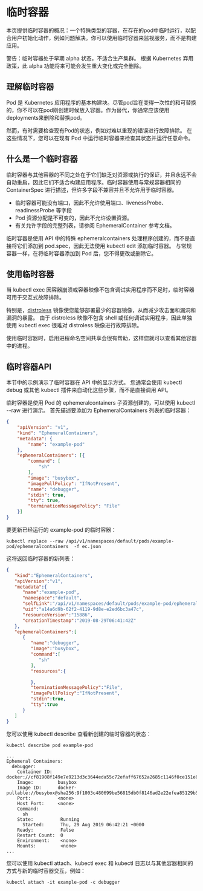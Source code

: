 # 临时容器

本页提供临时容器的概况：一个特殊类型的容器，在存在的pod中临时运行，以配合用户初始化动作，例如问题解决。你可以使用临时容器来监视服务，而不是构建应用。

警告：临时容器处于早期 alpha 状态，不适合生产集群。 根据 Kubernetes 弃用政策，此 alpha 功能将来可能会发生重大变化或完全删除。

## 理解临时容器

Pod 是 Kubernetes 应用程序的基本构建块。尽管pod旨在变得一次性的和可替换的，你不可以在pod刚创建时候放入容器。作为替代，你通常应该使用deployments来删除和替换pod。

然而，有时需要检查现有Pod的状态，例如对难以重现的错误进行故障排除。 在这些情况下，您可以在现有 Pod 中运行临时容器来检查其状态并运行任意命令。

## 什么是一个临时容器

临时容器与其他容器的不同之处在于它们缺乏对资源或执行的保证，并且永远不会自动重启，因此它们不适合构建应用程序。临时容器使用与常规容器相同的 ContainerSpec 进行描述，但许多字段不兼容并且不允许用于临时容器。

* 临时容器可能没有端口，因此不允许使用端口、livenessProbe、readinessProbe 等字段
* Pod 资源分配是不可变的，因此不允许设置资源。
* 有关允许字段的完整列表，请参阅 EphemeralContainer 参考文档。

临时容器是使用 API 中的特殊 ephemeralcontainers 处理程序创建的，而不是直接将它们添加到 pod.spec，因此无法使用 kubectl edit 添加临时容器。
与常规容器一样，在将临时容器添加到 Pod 后，您不得更改或删除它。

## 使用临时容器

当 kubectl exec 因容器崩溃或容器映像不包含调试实用程序而不足时，临时容器可用于交互式故障排除。

特别是，[distroless](https://github.com/GoogleContainerTools/distroless) 镜像使您能够部署最少的容器镜像，从而减少攻击面和漏洞和漏洞的暴露。 由于 distroless 映像不包含 shell 或任何调试实用程序，因此单独使用 kubectl exec 很难对 distroless 映像进行故障排除。

使用临时容器时，启用进程命名空间共享会很有帮助，这样您就可以查看其他容器中的进程。

## 临时容器API

本节中的示例演示了临时容器在 API 中的显示方式。 您通常会使用 kubectl debug 或其他 kubectl 插件来自动化这些步骤，而不是直接调用 API。

临时容器是使用 Pod 的 ephemeralcontainers 子资源创建的，可以使用 kubectl --raw 进行演示。 首先描述要添加为 EphemeralContainers 列表的临时容器：

```json
{
    "apiVersion": "v1",
    "kind": "EphemeralContainers",
    "metadata": {
        "name": "example-pod"
    },
    "ephemeralContainers": [{
        "command": [
            "sh"
        ],
        "image": "busybox",
        "imagePullPolicy": "IfNotPresent",
        "name": "debugger",
        "stdin": true,
        "tty": true,
        "terminationMessagePolicy": "File"
    }]
}
```

要更新已经运行的 example-pod 的临时容器：

```code
kubectl replace --raw /api/v1/namespaces/default/pods/example-pod/ephemeralcontainers  -f ec.json
```

这将返回临时容器的新列表：

```json
{
   "kind":"EphemeralContainers",
   "apiVersion":"v1",
   "metadata":{
      "name":"example-pod",
      "namespace":"default",
      "selfLink":"/api/v1/namespaces/default/pods/example-pod/ephemeralcontainers",
      "uid":"a14a6d9b-62f2-4119-9d8e-e2ed6bc3a47c",
      "resourceVersion":"15886",
      "creationTimestamp":"2019-08-29T06:41:42Z"
   },
   "ephemeralContainers":[
      {
         "name":"debugger",
         "image":"busybox",
         "command":[
            "sh"
         ],
         "resources":{

         },
         "terminationMessagePolicy":"File",
         "imagePullPolicy":"IfNotPresent",
         "stdin":true,
         "tty":true
      }
   ]
}
```

您可以使用 kubectl describe 查看新创建的临时容器的状态：

```code
kubectl describe pod example-pod
```

```code
...
Ephemeral Containers:
  debugger:
    Container ID:  docker://cf81908f149e7e9213d3c3644eda55c72efaff67652a2685c1146f0ce151e80f
    Image:         busybox
    Image ID:      docker-pullable://busybox@sha256:9f1003c480699be56815db0f8146ad2e22efea85129b5b5983d0e0fb52d9ab70
    Port:          <none>
    Host Port:     <none>
    Command:
      sh
    State:          Running
      Started:      Thu, 29 Aug 2019 06:42:21 +0000
    Ready:          False
    Restart Count:  0
    Environment:    <none>
    Mounts:         <none>
...

```

您可以使用 kubectl attach、kubectl exec 和 kubectl 日志以与其他容器相同的方式与新的临时容器交互，例如：

```code
kubectl attach -it example-pod -c debugger
```
